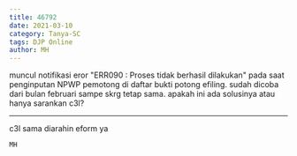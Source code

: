 ```yaml
---
title: 46792
date: 2021-03-10
category: Tanya-SC
tags: DJP Online
author: MH
---
```


muncul notifikasi eror "ERR090 : Proses tidak berhasil dilakukan" pada saat penginputan NPWP pemotong di daftar bukti potong efiling. sudah dicoba dari bulan februari sampe skrg tetap sama. apakah ini ada solusinya atau hanya sarankan c3l?

---

c3l sama diarahin eform ya

`MH`
